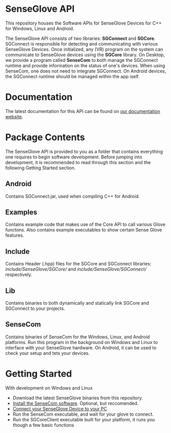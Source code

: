 # SenseGlove API

This repository houses the Software APIs for SenseGlove Devices for C++ for Windows, Linux and Android.

The SenseGlove API consists of two libraries: **SGConnect** and **SGCore**. SGConnect is responsible for detecting and communicating with various SenseGlove Devices. Once initialized, any (VR) program on the system can communicate to SenseGlove devices using the **SGCore** library. On Desktop, we provide a program called **SenseCom** to both manage the SGConnect runtime and provide information on the status of one's devices. When using SenseCom, one does not need to integrate SGConnect. On Android devices, the SGConnect runtime should be managed within the app iself.

# Documentation

The latest documentation for this API can be found on [our documentation website](https://senseglove.gitlab.io/SenseGloveDocs/native/core-api-intro.html).

# Package Contents
The SenseGlove API is provided to you as a folder that contains everything one requires to begin software development. Before jumping into development, it is recommended to read through this section and the following Getting Started section.

## Android
Contains SGConnect.jar, used when compiling C++ for Android.

## Examples
Contains example code that makes use of the Core API to call various Glove functons. Also contains example executables to show certain Sense Glove features.

## Include
Contains Header (.hpp) files for the SGCore and SGConnect libraries: *include/SenseGlove/SGCore/* and *include/SenseGlove/SGConnect/* respectively.

## Lib
Contains binaries to both dynamically and statically link SGCore and SGConnect to your projects. 

## SenseCom
Contains binaries of SenseCom for the Windows, Linux, and Android platforms. Run this program in the background on Windows and Linux to interface with your SenseGlove hardware. On Android, it can be used to check your setup and tets your devices.


# Getting Started
With development on Windows and Linux
- Download the latest SenseGlove binaries from this repository.
- [Install the SenseCom software](https://senseglove.gitlab.io/SenseGloveDocs/sensecom/install-instructions.html). Optional, but reccomended.
- [Connect your SenseGlove Device to your PC](https://senseglove.gitlab.io/SenseGloveDocs/connecting-devices.html)
- Run the SenseCom executable, and wait for your glove to connect.
- Run the SGCoreClient executable built for your platform, it runs you though a few basic functions